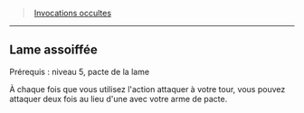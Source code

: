﻿---
!GenericItem
Name: Lame assoiffée
Id: warlock_occultsummons_hd.md#lame-assoiffée
ParentLink: warlock_occultsummons_hd.md#invocations-occultes
ParentName: Invocations occultes
NameLevel: 2
Attributes:
  Name: Lame assoiffée
  Markdown: >+
    ## <!--Name-->Lame assoiffée<!--/Name-->


    Prérequis : niveau 5, pacte de la lame


    À chaque fois que vous utilisez l'action attaquer à votre tour, vous pouvez attaquer deux fois au lieu d'une avec votre arme de pacte.

AttributesDictionary: >+
  Name: Lame assoiffée

  Markdown: >+

    ## <!--Name-->Lame assoiffée<!--/Name-->





    Prérequis : niveau 5, pacte de la lame





    À chaque fois que vous utilisez l'action attaquer à votre tour, vous pouvez attaquer deux fois au lieu d'une avec votre arme de pacte.



---
> [Invocations occultes](hd_warlock_occultsummons.md)

---

## Lame assoiffée

Prérequis : niveau 5, pacte de la lame

À chaque fois que vous utilisez l'action attaquer à votre tour, vous pouvez attaquer deux fois au lieu d'une avec votre arme de pacte.

